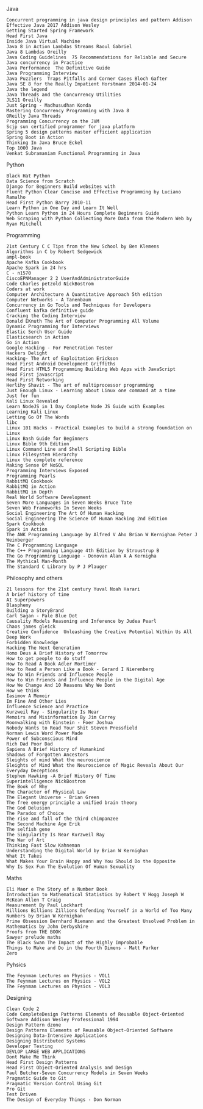 Java

	Concurrent programming in java design principles and pattern Addison
	Effective Java 2017 Addison Wesley
	Getting Started Spring Framework
	Head First Java 
	Inside Java Virtual Machine
	Java 8 in Action Lambdas Streams Raoul Gabriel
	Java 8 Lambdas Oreilly 
	Java Coding Guidelines  75 Recommendations for Reliable and Secure 
	Java concurrency in Practice
	Java Performance  The Definitive Guide
	Java Programming Interview
	Java Puzzlers  Traps Pitfalls and Corner Cases Bloch Gafter
	Java SE 8 for the Really Impatient Horstmann 2014-01-24
	Java the legend
	Java Threads and the Concurrency Utilities
	JLS11 Oreilly 
	Just Spring - Madhusudhan Konda
	Mastering Concurrency Programming with Java 8
	OReilly Java Threads
	Programming Concurrency on the JVM
	Scjp sun certified programmer for java platform
	Spring 5 design patterns master efficient application
	Spring Boot in Action
	Thinking In Java Bruce Eckel
	Top 1000 Java
	Venkat Subramaniam Functional Programming in Java


Python

	Black Hat Python
	Data Science from Scratch
	Django for Beginners Build websites with
	Fluent Python Clear Concise and Effective Programming by Luciano Ramalho 
	Head First Python Barry 2010-11
	Learn Python in One Day and Learn It Well
	Python Learn Python in 24 Hours Complete Beginners Guide
	Web Scraping with Python Collecting More Data from the Modern Web by Ryan Mitchell 


Programming

	21st Century C C Tips from the New School by Ben Klemens 
	Algorithms in C by Robert Sedgewick 
	ampl-book
	Apache Kafka Cookbook
	Apache Spark in 24 hrs 
	C - n1570
	CiscoEPNManager 2 2 UserAndAdministratorGuide
	Code Charles petzold NickBostrom
	Coders at work
	Computer Architecture A Quantitative Approach 5th edition
	Computer Networks - A Tanenbaum
	Concurrency in Go Tools and Techniques for Developers
	Confluent kafka definitive guide
	Cracking the Coding Interview
	Donald EKnuth The Art of Computer Programming All Volume
	Dynamic Programming for Interviews
	Elastic Serch User Guide
	Elasticsearch in Action
	Go in Action
	Google Hacking - For Penetration Tester
	Hackers Delight
	Hacking- The Art of Exploitation Erickson
	Head First Android Development Griffiths
	Head First HTML5 Programming Building Web Apps with JavaScript
	Head First javascript
	Head First Networking
	Herlihy Shavit - The art of multiprocessor programming
	Just Enough Linux - Learning about Linux one command at a time
	Just for fun
	Kali Linux Revealed
	Learn NodeJS in 1 Day Complete Node JS Guide with Examples
	Learning Kali Linux
	Letting Go Of The Words
	libc
	Linux 101 Hacks - Practical Examples to build a strong foundation on Linux
	Linux Bash Guide for Beginners
	Linux Bible 9th Edition
	Linux Command Line and Shell Scripting Bible 
	Linux Filesystem Hierarchy
	Linux the complete reference
	Making Sense Of NoSQL
	Programming Interviews Exposed
	Programming Pearls
	RabbitMQ Cookbook
	RabbitMQ in Action
	RabbitMQ in Depth
	Real World Software Development
	Seven More Languages in Seven Weeks Bruce Tate
	Seven Web Frameworks In Seven Weeks
	Social Engineering The Art Of Human Hacking
	Social Engineering The Science Of Human Hacking 2nd Edition
	Spark Cookbook
	Spark in Action
	The AWK Programming Language by Alfred V Aho Brian W Kernighan Peter J Weinberger
	The C Programming Language
	The C++ Programming Language 4th Edition by Stroustrup B 
	The Go Programming Language - Donovan Alan A A Kernigha
	The Mythical Man-Month
	The Standard C Library by P J Plauger 


Philosophy and others

	21 lessons for the 21st century Yuval Noah Harari
	A brief history of time
	AI Superpowers
	Blasphemy
	Building a StoryBrand
	Carl Sagan - Pale Blue Dot
	Causality Models Reasoning and Inference by Judea Pearl 
	Chaos james gleick
	Creative Confidence  Unleashing the Creative Potential Within Us All 
	Deep Work
	Forbidden Knowledge
	Hacking The Next Generation
	Homo Deus A Brief History of Tomorrow
	How to get people to do stuff
	How To Read A Book Adler Mortimer
	How to Read a Person Like a Book - Gerard I Nierenberg
	How To Win Friends and Influence People
	How to Win Friends and Influence People in the Digital Age
	How We Change And 10 Reasons Why We Dont
	How we think
	Iasimov A Memoir
	Im Fine And Other Lies
	Influence Science and Practice
	Kurzweil Ray - Singularity Is Near
	Memoirs and Misinformation By Jim Carrey
	Moonwalking with Einstein - Foer Joshua
	Nobody Wants to Read Your Shit Steven Pressfield 
	Norman Lewis Word Power Made
	Power of Subconscious Mind
	Rich Dad Poor Dad
	Sapiens A Brief History of Humankind
	Shadows of Forgotten Ancestors
	Sleights of mind What the neuroscience
	Sleights of Mind What the Neuroscience of Magic Reveals About Our Everyday Deceptions 
	Stephen Hawking -A Brief History Of Time
	Superintelligence NickBostrom
	The Book of Why
	The Character of Physical Law
	The Elegant Universe - Brian Green
	The free energy principle a unified brain theory
	The God Delusion
	The Paradox of Choice
	The rise and fall of the third chimpanzee
	The Second Machine Age Erik
	The selfish gene
	The Singularity Is Near Kurzweil Ray
	The War of Art
	Thinking Fast Slow Kahneman 
	Understanding the Digital World by Brian W Kernighan 
	What It Takes
	What Makes Your Brain Happy and Why You Should Do the Opposite
	Why Is Sex Fun The Evolution Of Human Sexuality 


Maths

	Eli Maor e The Story of a Number Book
	Introduction to Mathematical Statistics by Robert V Hogg Joseph W McKean Allen T Craig 
	Measurement By Paul Lockhart
	Millions Billions Zillions Defending Yourself in a World of Too Many Numbers by Brian W Kernighan
	Prime Obsession Bernhard Riemann and the Greatest Unsolved Problem in Mathematics by John Derbyshire
	Proofs from THE BOOK
	Sawyer prelude maths
	The Black Swan The Impact of the Highly Improbable
	Things to Make and Do in the Fourth Dimens - Matt Parker
	Zero


Pyhsics

	The Feynman Lectures on Physics - VOL1
	The Feynman Lectures on Physics - VOL2
	The Feynman Lectures on Physics - VOL3


Designing

	Clean Code 2
	Code CompleteDesign Patterns Elements of Reusable Object-Oriented Software Addison Wesley Professional 1994
	Design Pattern dzone
	Design Patterns Elements of Reusable Object-Oriented Software
	Designing Data-Intensive Applications
	Designing Distributed Systems
	Developer Testing
	DEVLOP LARGE WEB APPLICATIONS
	Dont Make Me Think
	Head First Design Patterns
	Head First Object-Oriented Analysis and Design
	Paul Butcher-Seven Concurrency Models in Seven Weeks
	Pragmatic Guide to Git
	Pragmatic Version Control Using Git
	Pro Git
	Test Driven
	The Design of Everyday Things - Don Norman


